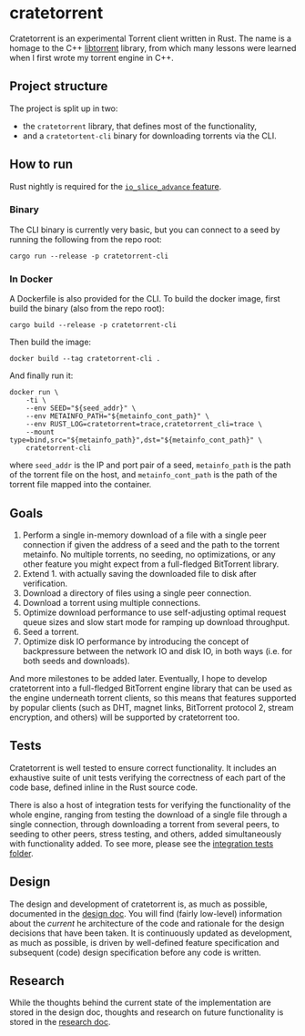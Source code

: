 # cratetorrent

Cratetorrent is an experimental Torrent client written in Rust. The name is a
homage to the C++ [libtorrent](https://github.com/arvidn/libtorrent) library,
from which many lessons were learned when I first wrote my torrent engine in
C++.


## Project structure

The project is split up in two:
- the `cratetorrent` library, that defines most of the functionality,
- and a `cratetortent-cli` binary for downloading torrents via the CLI.


## How to run

Rust nightly is required for the [`io_slice_advance`
feature](https://github.com/mandreyel/cratetorrent/issues/23).

### Binary

The CLI binary is currently very basic, but you can connect to a seed by
running the following from the repo root:
```
cargo run --release -p cratetorrent-cli
```

### In Docker

A Dockerfile is also provided for the CLI. To build the docker image, first
  build the binary (also from the repo root):
```
cargo build --release -p cratetorrent-cli
```
Then build the image:
```
docker build --tag cratetorrent-cli .
```
And finally run it:
```
docker run \
    -ti \
    --env SEED="${seed_addr}" \
    --env METAINFO_PATH="${metainfo_cont_path}" \
    --env RUST_LOG=cratetorrent=trace,cratetorrent_cli=trace \
    --mount type=bind,src="${metainfo_path}",dst="${metainfo_cont_path}" \
    cratetorrent-cli
```
where `seed_addr` is the IP and port pair of a seed, `metainfo_path` is the path
of the torrent file on the host, and `metainfo_cont_path` is the
path of the torrent file mapped into the container.


## Goals

1. Perform a single in-memory download of a file with a single peer connection if given
   the address of a seed and the path to the torrent metainfo. No multiple
   torrents, no seeding, no optimizations, or any other feature you might expect
   from a full-fledged BitTorrent library.
2. Extend 1. with actually saving the downloaded file to disk after
   verification.
3. Download a directory of files using a single peer connection.
4. Download a torrent using multiple connections.
5. Optimize download performance to use self-adjusting optimal request queue
   sizes and slow start mode for ramping up download throughput.
6. Seed a torrent.
7. Optimize disk IO performance by introducing the concept of backpressure
   between the network IO and disk IO, in both ways (i.e. for both seeds and
   downloads).

And more milestones to be added later. Eventually, I hope to develop
cratetorrent into a full-fledged BitTorrent engine library that can be used as
the engine underneath torrent clients, so this means that features supported by
popular clients (such as DHT, magnet links, BitTorrent protocol 2, stream
encryption, and others) will be supported by cratetorrent too.


## Tests

Cratetorrent is well tested to ensure correct functionality. It includes an
exhaustive suite of unit tests verifying the correctness of each part of the
code base, defined inline in the Rust source code.

There is also a host of integration tests for verifying the functionality of the
whole engine, ranging from testing the download of a single file through a
single connection, through downloading a torrent from several peers, to seeding
to other peers, stress testing, and others, added simultaneously with
functionality added. To see more, please see the [integration tests
folder](tests).


## Design

The design and development of cratetorrent is, as much as possible, documented
in the [design doc](DESIGN.md). You will find (fairly low-level) information
about the _current_ he architecture of the code and rationale for the design
decisions that have been taken. It is continuously updated as development, as
much as possible, is driven by well-defined feature specification and subsequent
(code) design specification before any code is written.


## Research

While the thoughts behind the current state of the implementation are stored
in the design doc, thoughts and research on future functionality is stored in
the [research doc](RESEARCH.md).
